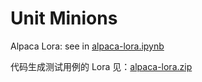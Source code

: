 # Unit Minions

Alpaca Lora: see in [alpaca-lora.ipynb](alpaca-lora.ipynb)

代码生成测试用例的 Lora 见：[alpaca-lora.zip ](https://github.com/unit-mesh/unit-minions/releases/tag/v0.0.1)
